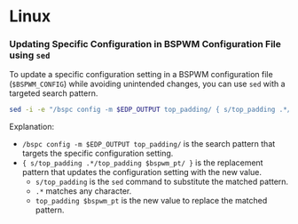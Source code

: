 # Linux

### Updating Specific Configuration in BSPWM Configuration File using `sed`

To update a specific configuration setting in a BSPWM configuration file (`$BSPWM_CONFIG`) while avoiding unintended changes, you can use `sed` with a targeted search pattern.

```bash
sed -i -e "/bspc config -m $EDP_OUTPUT top_padding/ { s/top_padding .*/top_padding $bspwm_pt/ }" $BSPWM_CONFIG
```

Explanation:

- `/bspc config -m $EDP_OUTPUT top_padding/` is the search pattern that targets the specific configuration setting.
- `{ s/top_padding .*/top_padding $bspwm_pt/ }` is the replacement pattern that updates the configuration setting with the new value.
  - `s/top_padding` is the `sed` command to substitute the matched pattern.
  - `.*` matches any character.
  - `top_padding $bspwm_pt` is the new value to replace the matched pattern.
